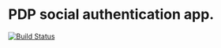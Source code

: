 # PDP social authentication app.

[![Build Status](https://semaphoreci.com/api/v1/projects/29602c57-cf71-43b8-9f49-0926ac833858/516026/badge.svg)](https://semaphoreci.com/maximlarionov/sso-app)
